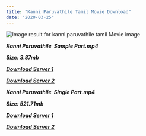 ```yaml
---
title: "Kanni Paruvathile Tamil Movie Download"
date: "2020-03-25"
---
```


![Image result for kanni paruvathile tamil Movie image](https://www.starmusiq.fun/movieimages/Tamil/K/1979/Kanni-Paruvathile_B.jpg)

**_Kanni Paruvathile  Sample Part.mp4_**

**_Size: 3.87mb_**

**_[Download Server 1](http://b3.wetransfer.vip/files/{b8ae04a0e9ab0f9e64837bab03a252825878f388f00779843f60cec38aa445db}20Actor{b8ae04a0e9ab0f9e64837bab03a252825878f388f00779843f60cec38aa445db}20Hits{b8ae04a0e9ab0f9e64837bab03a252825878f388f00779843f60cec38aa445db}20Collection/Bhagyaraj{b8ae04a0e9ab0f9e64837bab03a252825878f388f00779843f60cec38aa445db}20Movies{b8ae04a0e9ab0f9e64837bab03a252825878f388f00779843f60cec38aa445db}20Collections/Kanni{b8ae04a0e9ab0f9e64837bab03a252825878f388f00779843f60cec38aa445db}20Paruvathile{b8ae04a0e9ab0f9e64837bab03a252825878f388f00779843f60cec38aa445db}20(1979)/Kanni{b8ae04a0e9ab0f9e64837bab03a252825878f388f00779843f60cec38aa445db}20Paruvathile{b8ae04a0e9ab0f9e64837bab03a252825878f388f00779843f60cec38aa445db}20(1979){b8ae04a0e9ab0f9e64837bab03a252825878f388f00779843f60cec38aa445db}20Sample{b8ae04a0e9ab0f9e64837bab03a252825878f388f00779843f60cec38aa445db}20HD.mp4)_**

**_[Download Server 2](http://b3.wetransfer.vip/files/{b8ae04a0e9ab0f9e64837bab03a252825878f388f00779843f60cec38aa445db}20Actor{b8ae04a0e9ab0f9e64837bab03a252825878f388f00779843f60cec38aa445db}20Hits{b8ae04a0e9ab0f9e64837bab03a252825878f388f00779843f60cec38aa445db}20Collection/Bhagyaraj{b8ae04a0e9ab0f9e64837bab03a252825878f388f00779843f60cec38aa445db}20Movies{b8ae04a0e9ab0f9e64837bab03a252825878f388f00779843f60cec38aa445db}20Collections/Kanni{b8ae04a0e9ab0f9e64837bab03a252825878f388f00779843f60cec38aa445db}20Paruvathile{b8ae04a0e9ab0f9e64837bab03a252825878f388f00779843f60cec38aa445db}20(1979)/Kanni{b8ae04a0e9ab0f9e64837bab03a252825878f388f00779843f60cec38aa445db}20Paruvathile{b8ae04a0e9ab0f9e64837bab03a252825878f388f00779843f60cec38aa445db}20(1979){b8ae04a0e9ab0f9e64837bab03a252825878f388f00779843f60cec38aa445db}20Sample{b8ae04a0e9ab0f9e64837bab03a252825878f388f00779843f60cec38aa445db}20HD.mp4)_**

**_Kanni Paruvathile  Single Part.mp4_**

**_Size: 521.71mb_**

**_[Download Server 1](http://b3.wetransfer.vip/files/{b8ae04a0e9ab0f9e64837bab03a252825878f388f00779843f60cec38aa445db}20Actor{b8ae04a0e9ab0f9e64837bab03a252825878f388f00779843f60cec38aa445db}20Hits{b8ae04a0e9ab0f9e64837bab03a252825878f388f00779843f60cec38aa445db}20Collection/Bhagyaraj{b8ae04a0e9ab0f9e64837bab03a252825878f388f00779843f60cec38aa445db}20Movies{b8ae04a0e9ab0f9e64837bab03a252825878f388f00779843f60cec38aa445db}20Collections/Kanni{b8ae04a0e9ab0f9e64837bab03a252825878f388f00779843f60cec38aa445db}20Paruvathile{b8ae04a0e9ab0f9e64837bab03a252825878f388f00779843f60cec38aa445db}20(1979)/Kanni{b8ae04a0e9ab0f9e64837bab03a252825878f388f00779843f60cec38aa445db}20Paruvathile{b8ae04a0e9ab0f9e64837bab03a252825878f388f00779843f60cec38aa445db}20(1979){b8ae04a0e9ab0f9e64837bab03a252825878f388f00779843f60cec38aa445db}20Single{b8ae04a0e9ab0f9e64837bab03a252825878f388f00779843f60cec38aa445db}20Part{b8ae04a0e9ab0f9e64837bab03a252825878f388f00779843f60cec38aa445db}20HD.mp4)_**

**_[Download Server 2](http://b3.wetransfer.vip/files/{b8ae04a0e9ab0f9e64837bab03a252825878f388f00779843f60cec38aa445db}20Actor{b8ae04a0e9ab0f9e64837bab03a252825878f388f00779843f60cec38aa445db}20Hits{b8ae04a0e9ab0f9e64837bab03a252825878f388f00779843f60cec38aa445db}20Collection/Bhagyaraj{b8ae04a0e9ab0f9e64837bab03a252825878f388f00779843f60cec38aa445db}20Movies{b8ae04a0e9ab0f9e64837bab03a252825878f388f00779843f60cec38aa445db}20Collections/Kanni{b8ae04a0e9ab0f9e64837bab03a252825878f388f00779843f60cec38aa445db}20Paruvathile{b8ae04a0e9ab0f9e64837bab03a252825878f388f00779843f60cec38aa445db}20(1979)/Kanni{b8ae04a0e9ab0f9e64837bab03a252825878f388f00779843f60cec38aa445db}20Paruvathile{b8ae04a0e9ab0f9e64837bab03a252825878f388f00779843f60cec38aa445db}20(1979){b8ae04a0e9ab0f9e64837bab03a252825878f388f00779843f60cec38aa445db}20Single{b8ae04a0e9ab0f9e64837bab03a252825878f388f00779843f60cec38aa445db}20Part{b8ae04a0e9ab0f9e64837bab03a252825878f388f00779843f60cec38aa445db}20HD.mp4)_**
